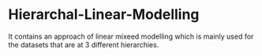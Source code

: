 # Hierarchal-Linear-Modelling
It contains an approach of linear mixeed modelling which is mainly used for the datasets that are at 3 different hierarchies.
